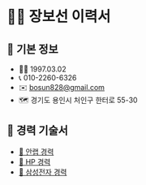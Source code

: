 # 👨‍💻 장보선 이력서

## 📌 기본 정보

* 👩‍💻 1997.03.02
* 📞 010-2260-6326
* ✉️ bosun828@gmail.com
* 🗺️ 경기도 용인시 처인구 한터로 55-30

## 📌 경력 기술서

* [🏢 안랩 경력](./ahnlab.md)
* [🏢 HP 경력](./hp.md)
* [🏢 삼성전자 경력](./samsung.md)
